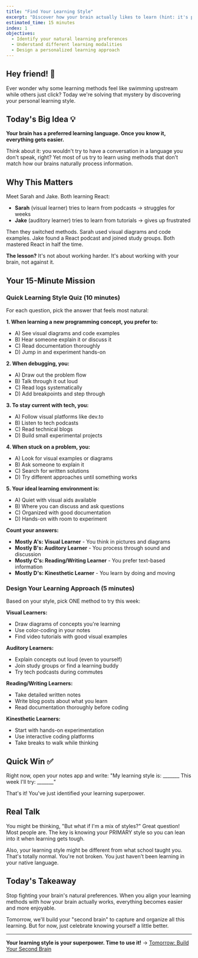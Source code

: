 ```yaml
---
title: "Find Your Learning Style"
excerpt: "Discover how your brain actually likes to learn (hint: it's probably not how you've been trying)"
estimated_time: 15 minutes
index: 1
objectives:
  - Identify your natural learning preferences
  - Understand different learning modalities
  - Design a personalized learning approach
---
```


## Hey friend! 👋

Ever wonder why some learning methods feel like swimming upstream while others just click? Today we're solving that mystery by discovering your personal learning style.

## Today's Big Idea 💡

**Your brain has a preferred learning language. Once you know it, everything gets easier.**

Think about it: you wouldn't try to have a conversation in a language you don't speak, right? Yet most of us try to learn using methods that don't match how our brains naturally process information.

## Why This Matters

Meet Sarah and Jake. Both learning React:
- **Sarah** (visual learner) tries to learn from podcasts → struggles for weeks
- **Jake** (auditory learner) tries to learn from tutorials → gives up frustrated

Then they switched methods. Sarah used visual diagrams and code examples. Jake found a React podcast and joined study groups. Both mastered React in half the time.

**The lesson?** It's not about working harder. It's about working with your brain, not against it.

## Your 15-Minute Mission

### Quick Learning Style Quiz (10 minutes)

For each question, pick the answer that feels most natural:

**1. When learning a new programming concept, you prefer to:**
- A) See visual diagrams and code examples
- B) Hear someone explain it or discuss it
- C) Read documentation thoroughly  
- D) Jump in and experiment hands-on

**2. When debugging, you:**
- A) Draw out the problem flow
- B) Talk through it out loud
- C) Read logs systematically
- D) Add breakpoints and step through

**3. To stay current with tech, you:**
- A) Follow visual platforms like dev.to
- B) Listen to tech podcasts
- C) Read technical blogs
- D) Build small experimental projects

**4. When stuck on a problem, you:**
- A) Look for visual examples or diagrams
- B) Ask someone to explain it
- C) Search for written solutions
- D) Try different approaches until something works

**5. Your ideal learning environment is:**
- A) Quiet with visual aids available
- B) Where you can discuss and ask questions
- C) Organized with good documentation
- D) Hands-on with room to experiment

**Count your answers:**
- **Mostly A's: Visual Learner** - You think in pictures and diagrams
- **Mostly B's: Auditory Learner** - You process through sound and discussion
- **Mostly C's: Reading/Writing Learner** - You prefer text-based information
- **Mostly D's: Kinesthetic Learner** - You learn by doing and moving

### Design Your Learning Approach (5 minutes)

Based on your style, pick ONE method to try this week:

**Visual Learners:**
- Draw diagrams of concepts you're learning
- Use color-coding in your notes
- Find video tutorials with good visual examples

**Auditory Learners:**  
- Explain concepts out loud (even to yourself)
- Join study groups or find a learning buddy
- Try tech podcasts during commutes

**Reading/Writing Learners:**
- Take detailed written notes
- Write blog posts about what you learn
- Read documentation thoroughly before coding

**Kinesthetic Learners:**
- Start with hands-on experimentation
- Use interactive coding platforms
- Take breaks to walk while thinking

## Quick Win ✅

Right now, open your notes app and write:
"My learning style is: _______ 
This week I'll try: _______"

That's it! You've just identified your learning superpower.

## Real Talk

You might be thinking, "But what if I'm a mix of styles?" Great question! Most people are. The key is knowing your PRIMARY style so you can lean into it when learning gets tough.

Also, your learning style might be different from what school taught you. That's totally normal. You're not broken. You just haven't been learning in your native language.

## Today's Takeaway

Stop fighting your brain's natural preferences. When you align your learning methods with how your brain actually works, everything becomes easier and more enjoyable.

Tomorrow, we'll build your "second brain" to capture and organize all this learning. But for now, just celebrate knowing yourself a little better.

---

**Your learning style is your superpower. Time to use it!** → [Tomorrow: Build Your Second Brain](./02-second-brain)
